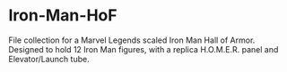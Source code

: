 # Iron-Man-HoF
File collection for a Marvel Legends scaled Iron Man Hall of Armor.  Designed to hold 12 Iron Man figures, with a replica H.O.M.E.R. panel and Elevator/Launch tube. 
